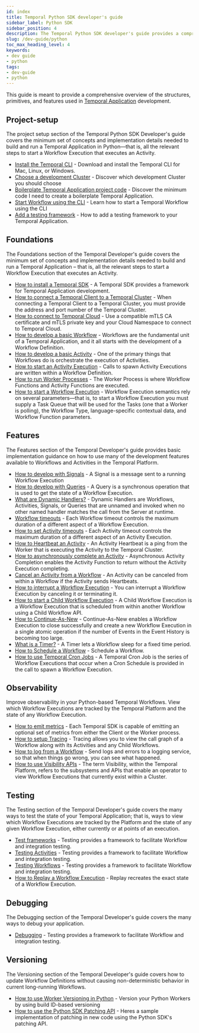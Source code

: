 ```yaml
---
id: index
title: Temporal Python SDK developer's guide
sidebar_label: Python SDK
sidebar_position: 4
description: The Temporal Python SDK developer's guide provides a comprehensive overview of the structures, primitives, and features used in Temporal Application development.
slug: /dev-guide/python
toc_max_heading_level: 4
keywords:
- dev guide
- python
tags:
- dev-guide
- python
---
```


<!-- THIS FILE IS GENERATED. DO NOT EDIT THIS FILE DIRECTLY -->

This guide is meant to provide a comprehensive overview of the structures, primitives, and features used in [Temporal Application](/temporal#temporal-application) development.

## Project-setup

The project setup section of the Temporal Python SDK Developer's guide covers the minimum set of concepts and implementation details needed to build and run a Temporal Application in Python—that is, all the relevant steps to start a Workflow Execution that executes an Activity.

- [Install the Temporal CLI](/dev-guide/python/project-setup#install-cli) - Download and install the Temporal CLI for Mac, Linux, or Windows.
- [Choose a development Cluster](/dev-guide/python/project-setup#choose-dev-cluster) - Discover which development Cluster you should choose
- [Boilerplate Temporal Application project code](/dev-guide/python/project-setup#boilerplate-project) - Discover the minimum code I need to create a boilerplate Temporal Application.
- [Start Workflow using the CLI](/dev-guide/python/project-setup#start-workflow) - Learn how to start a Temporal Workflow using the CLI
- [Add a testing framework](/dev-guide/python/project-setup#test-framework) - How to add a testing framework to your Temporal Application.

## Foundations

The Foundations section of the Temporal Developer's guide covers the minimum set of concepts and implementation details needed to build and run a Temporal Application – that is, all the relevant steps to start a Workflow Execution that executes an Activity.

- [How to install a Temporal SDK](/dev-guide/python/foundations#install-a-temporal-sdk) - A Temporal SDK provides a framework for Temporal Application development.
- [How to connect a Temporal Client to a Temporal Cluster](/dev-guide/python/foundations#connect-to-a-dev-cluster) - When connecting a Temporal Client to a Temporal Cluster, you must provide the address and port number of the Temporal Cluster.
- [How to connect to Temporal Cloud](/dev-guide/python/foundations#connect-to-temporal-cloud) - Use a compatible mTLS CA certificate and mTLS private key and your Cloud Namespace to connect to Temporal Cloud.
- [How to develop a basic Workflow](/dev-guide/python/foundations#develop-workflows) - Workflows are the fundamental unit of a Temporal Application, and it all starts with the development of a Workflow Definition.
- [How to develop a basic Activity](/dev-guide/python/foundations#develop-activities) - One of the primary things that Workflows do is orchestrate the execution of Activities.
- [How to start an Activity Execution](/dev-guide/python/foundations#activity-execution) - Calls to spawn Activity Executions are written within a Workflow Definition.
- [How to run Worker Processes](/dev-guide/python/foundations#run-a-dev-worker) - The Worker Process is where Workflow Functions and Activity Functions are executed.
- [How to start a Workflow Execution](/dev-guide/python/foundations#start-workflow-execution) - Workflow Execution semantics rely on several parameters—that is, to start a Workflow Execution you must supply a Task Queue that will be used for the Tasks (one that a Worker is polling), the Workflow Type, language-specific contextual data, and Workflow Function parameters.

## Features

The Features section of the Temporal Developer's guide provides basic implementation guidance on how to use many of the development features available to Workflows and Activities in the Temporal Platform.

- [How to develop with Signals](/dev-guide/python/features#signals) - A Signal is a message sent to a running Workflow Execution
- [How to develop with Queries](/dev-guide/python/features#queries) - A Query is a synchronous operation that is used to get the state of a Workflow Execution.
- [What are Dynamic Handlers?](/dev-guide/python/features#dynamic-handlers) - Dynamic Handlers are Workflows, Activities, Signals, or Queries that are unnamed and invoked when no other named handler matches the call from the Server at runtime.
- [Workflow timeouts](/dev-guide/python/features#workflow-timeouts) - Each Workflow timeout controls the maximum duration of a different aspect of a Workflow Execution.
- [How to set Activity timeouts](/dev-guide/python/features#activity-timeouts) - Each Activity timeout controls the maximum duration of a different aspect of an Activity Execution.
- [How to Heartbeat an Activity](/dev-guide/python/features#activity-heartbeats) - An Activity Heartbeat is a ping from the Worker that is executing the Activity to the Temporal Cluster.
- [How to asynchronously complete an Activity](/dev-guide/python/features#asynchronous-activity-completion) - Asynchronous Activity Completion enables the Activity Function to return without the Activity Execution completing.
- [Cancel an Activity from a Workflow](/dev-guide/python/features#cancel-an-activity) - An Activity can be canceled from within a Workflow if the Activity sends Heartbeats.
- [How to interrupt a Workflow Execution](/dev-guide/python/features#interrupt-a-workflow-execution) - You can interrupt a Workflow Execution by canceling it or terminating it.
- [How to start a Child Workflow Execution](/dev-guide/python/features#child-workflows) - A Child Workflow Execution is a Workflow Execution that is scheduled from within another Workflow using a Child Workflow API.
- [How to Continue-As-New](/dev-guide/python/features#continue-as-new) - Continue-As-New enables a Workflow Execution to close successfully and create a new Workflow Execution in a single atomic operation if the number of Events in the Event History is becoming too large.
- [What is a Timer?](/dev-guide/python/features#timers) - A Timer lets a Workflow sleep for a fixed time period.
- [How to Schedule a Workflow](/dev-guide/python/features#schedule-a-workflow) - Schedule a Workflow.
- [How to use Temporal Cron Jobs](/dev-guide/python/features#temporal-cron-jobs) - A Temporal Cron Job is the series of Workflow Executions that occur when a Cron Schedule is provided in the call to spawn a Workflow Execution.

## Observability

Improve observability in your Python-based Temporal Workflows. View which Workflow Executions are tracked by the Temporal Platform and the state of any Workflow Execution.

- [How to emit metrics](/dev-guide/python/observability#metrics) - Each Temporal SDK is capable of emitting an optional set of metrics from either the Client or the Worker process.
- [How to setup Tracing](/dev-guide/python/observability#tracing) - Tracing allows you to view the call graph of a Workflow along with its Activities and any Child Workflows.
- [How to log from a Workflow](/dev-guide/python/observability#logging) - Send logs and errors to a logging service, so that when things go wrong, you can see what happened.
- [How to use Visibility APIs](/dev-guide/python/observability#visibility) - The term Visibility, within the Temporal Platform, refers to the subsystems and APIs that enable an operator to view Workflow Executions that currently exist within a Cluster.

## Testing

The Testing section of the Temporal Developer's guide covers the many ways to test the state of your Temporal Application; that is, ways to view which Workflow Executions are tracked by the Platform and the state of any given Workflow Execution, either currently or at points of an execution.

- [Test frameworks](/dev-guide/python/testing#test-frameworks) - Testing provides a framework to facilitate Workflow and integration testing.
- [Testing Activities](/dev-guide/python/testing#test-activities) - Testing provides a framework to facilitate Workflow and integration testing.
- [Testing Workflows](/dev-guide/python/testing#test-workflows) - Testing provides a framework to facilitate Workflow and integration testing.
- [How to Replay a Workflow Execution](/dev-guide/python/testing#replay) - Replay recreates the exact state of a Workflow Execution.

## Debugging

The Debugging section of the Temporal Developer's guide covers the many ways to debug your application.

- [Debugging](/dev-guide/python/debugging#debug) - Testing provides a framework to facilitate Workflow and integration testing.

## Versioning

The Versioning section of the Temporal Developer's guide covers how to update Workflow Definitions without causing non-deterministic behavior in current long-running Workflows.

- [How to use Worker Versioning in Python](/dev-guide/python/versioning#worker-versioning) - Version your Python Workers by using build ID-based versioning
- [How to use the Python SDK Patching API](/dev-guide/python/versioning#python-sdk-patching-api) - Heres a sample implementation of patching in new code using the Python SDK's patching API.
